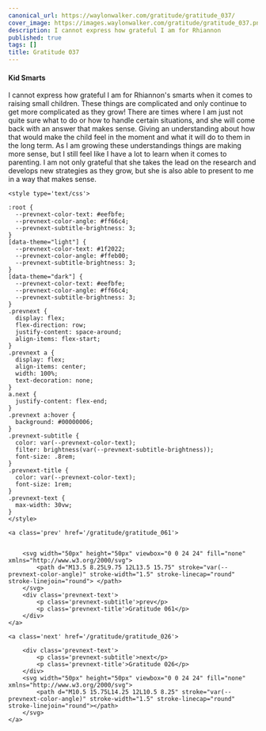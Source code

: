 ```yaml
---
canonical_url: https://waylonwalker.com/gratitude/gratitude_037/
cover_image: https://images.waylonwalker.com/gratitude/gratitude_037.png
description: I cannot express how grateful I am for Rhiannon
published: true
tags: []
title: Gratitude 037
---
```


#### Kid Smarts

I cannot express how grateful I am for Rhiannon's smarts when it comes to raising small children.  These things are complicated and only continue to get more complicated as they grow!  There are times where I am just not quite sure what to do or how to handle certain situations, and she will come back with an answer that makes sense.  Giving an understanding about how that would make the child feel in the moment and what it will do to them in the long term.  As I am growing these understandings things are making more sense, but I still feel like I have a lot to learn when it comes to parenting.  I am not only grateful that she takes the lead on the research and develops new strategies as they grow, but she is also able to present to me in a way that makes sense.
<div class='prevnext'>

    <style type='text/css'>

    :root {
      --prevnext-color-text: #eefbfe;
      --prevnext-color-angle: #ff66c4;
      --prevnext-subtitle-brightness: 3;
    }
    [data-theme="light"] {
      --prevnext-color-text: #1f2022;
      --prevnext-color-angle: #ffeb00;
      --prevnext-subtitle-brightness: 3;
    }
    [data-theme="dark"] {
      --prevnext-color-text: #eefbfe;
      --prevnext-color-angle: #ff66c4;
      --prevnext-subtitle-brightness: 3;
    }
    .prevnext {
      display: flex;
      flex-direction: row;
      justify-content: space-around;
      align-items: flex-start;
    }
    .prevnext a {
      display: flex;
      align-items: center;
      width: 100%;
      text-decoration: none;
    }
    a.next {
      justify-content: flex-end;
    }
    .prevnext a:hover {
      background: #00000006;
    }
    .prevnext-subtitle {
      color: var(--prevnext-color-text);
      filter: brightness(var(--prevnext-subtitle-brightness));
      font-size: .8rem;
    }
    .prevnext-title {
      color: var(--prevnext-color-text);
      font-size: 1rem;
    }
    .prevnext-text {
      max-width: 30vw;
    }
    </style>
    
    <a class='prev' href='/gratitude/gratitude_061'>
    

        <svg width="50px" height="50px" viewbox="0 0 24 24" fill="none" xmlns="http://www.w3.org/2000/svg">
            <path d="M13.5 8.25L9.75 12L13.5 15.75" stroke="var(--prevnext-color-angle)" stroke-width="1.5" stroke-linecap="round" stroke-linejoin="round"> </path>
        </svg>
        <div class='prevnext-text'>
            <p class='prevnext-subtitle'>prev</p>
            <p class='prevnext-title'>Gratitude 061</p>
        </div>
    </a>
    
    <a class='next' href='/gratitude/gratitude_026'>
    
        <div class='prevnext-text'>
            <p class='prevnext-subtitle'>next</p>
            <p class='prevnext-title'>Gratitude 026</p>
        </div>
        <svg width="50px" height="50px" viewbox="0 0 24 24" fill="none" xmlns="http://www.w3.org/2000/svg">
            <path d="M10.5 15.75L14.25 12L10.5 8.25" stroke="var(--prevnext-color-angle)" stroke-width="1.5" stroke-linecap="round" stroke-linejoin="round"></path>
        </svg>
    </a>
  </div>